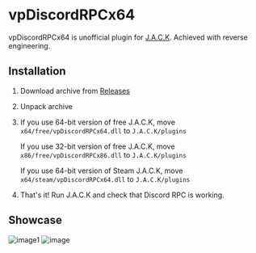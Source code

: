 # vpDiscordRPCx64

vpDiscordRPCx64 is unofficial plugin for [J.A.C.K](https://jack.hlfx.ru/en/). Achieved with reverse engineering.

## Installation

 1. Download archive from [Releases](https://github.com/ScriptedSnark/vpDiscordRPCx64/releases/latest)
 2. Unpack archive
 3. If you use 64-bit version of free J.A.C.K, move `x64/free/vpDiscordRPCx64.dll` to `J.A.C.K/plugins`

    If you use 32-bit version of free J.A.C.K, move `x86/free/vpDiscordRPCx86.dll` to `J.A.C.K/plugins`

    If you use 64-bit version of Steam J.A.C.K, move `x64/steam/vpDiscordRPCx64.dll` to `J.A.C.K/plugins`

4. That's it! Run J.A.C.K and check that Discord RPC is working.

## Showcase
![image1](https://user-images.githubusercontent.com/51358194/209185900-95a19b28-81ce-4a8a-99bf-f8502f3b3086.png)
![image](https://user-images.githubusercontent.com/51358194/209185885-14b804d6-353e-4cda-8662-e540221ad561.png)
